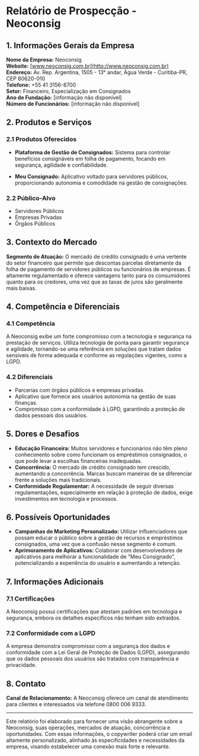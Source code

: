 # Relatório de Prospecção - Neoconsig

## 1. Informações Gerais da Empresa
**Nome da Empresa:** Neoconsig  
**Website:** [www.neoconsig.com.br](http://www.neoconsig.com.br)  
**Endereço:** Av. Rep. Argentina, 1505 - 13° andar, Água Verde - Curitiba-PR, CEP 80620-010  
**Telefone:** +55 41 3156-8700  
**Setor:** Financeiro, Especialização em Consignados  
**Ano de Fundação:** [informação não disponível]  
**Número de Funcionários:** [informação não disponível]  

## 2. Produtos e Serviços
### 2.1 Produtos Oferecidos
- **Plataforma de Gestão de Consignados:** Sistema para controlar benefícios consignáveis em folha de pagamento, focando em segurança, agilidade e confiabilidade.
  
- **Meu Consignado:** Aplicativo voltado para servidores públicos, proporcionando autonomia e comodidade na gestão de consignações.

### 2.2 Público-Alvo
- Servidores Públicos
- Empresas Privadas
- Órgãos Públicos
  
## 3. Contexto do Mercado
**Segmento de Atuação:** O mercado de crédito consignado é uma vertente do setor financeiro que permite que descontas parcelas diretamente da folha de pagamento de servidores públicos ou funcionários de empresas. É altamente regulamentado e oferece vantagens tanto para os consumidores quanto para os credores, uma vez que as taxas de juros são geralmente mais baixas. 

## 4. Competência e Diferenciais
### 4.1 Competência
A Neoconsig exibe um forte compromisso com a tecnologia e segurança na prestação de serviços. Utiliza tecnologia de ponta para garantir segurança e agilidade, tornando-se uma referência em soluções que tratam dados sensíveis de forma adequada e conforme as regulações vigentes, como a LGPD.

### 4.2 Diferenciais
- Parcerias com órgãos públicos e empresas privadas.
- Aplicativo que fornece aos usuários autonomia na gestão de suas finanças.
- Compromisso com a conformidade à LGPD, garantindo a proteção de dados pessoais dos usuários.

## 5. Dores e Desafios
- **Educação Financeira:** Muitos servidores e funcionários não têm pleno conhecimento sobre como funcionam os empréstimos consignados, o que pode levar a escolhas financeiras inadequadas.
- **Concorrência:** O mercado de crédito consignado tem crescido, aumentando a concorrência. Marcas buscam maneiras de se diferenciar frente a soluções mais tradicionais.
- **Conformidade Regulamentar:** A necessidade de seguir diversas regulamentações, especialmente em relação à proteção de dados, exige investimentos em tecnologia e processos.

## 6. Possíveis Oportunidades
- **Campanhas de Marketing Personalizado:** Utilizar influenciadores que possam educar o público sobre a gestão de recursos e empréstimos consignados, uma vez que a confusão nesse segmento é comum.
- **Aprimoramento de Aplicativos:** Colaborar com desenvolvedores de aplicativos para melhorar a funcionalidade de "Meu Consignado", potencializando a experiência do usuário e aumentando a retenção.

## 7. Informações Adicionais
### 7.1 Certificações
A Neoconsig possui certificações que atestam padrões em tecnologia e segurança, embora os detalhes específicos não tenham sido extraídos.

### 7.2 Conformidade com a LGPD
A empresa demonstra compromisso com a segurança dos dados e conformidade com a Lei Geral de Proteção de Dados (LGPD), assegurando que os dados pessoais dos usuários são tratados com transparência e privacidade.

## 8. Contato
**Canal de Relacionamento:** A Neoconsig oferece um canal de atendimento para clientes e interessados via telefone 0800 006 9333.

---

Este relatório foi elaborado para fornecer uma visão abrangente sobre a Neoconsig, suas operações, mercados de atuação, concorrência e oportunidades. Com essas informações, o copywriter poderá criar um email altamente personalizado, alinhado às especificidades e necessidades da empresa, visando estabelecer uma conexão mais forte e relevante.